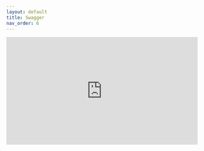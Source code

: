 ```yaml
---
layout: default
title: Swagger
nav_order: 6
---
```




<div style="padding-bottom:56.25%; position:relative; display:block; width: 100%">
  <iframe width="100%" height="100%"
    src="https://geosys.github.io/ArcGIS-plugin/index.html"
    frameborder="0" allowfullscreen="" style="position:absolute; top:0; left: 0">
  </iframe>
</div>

